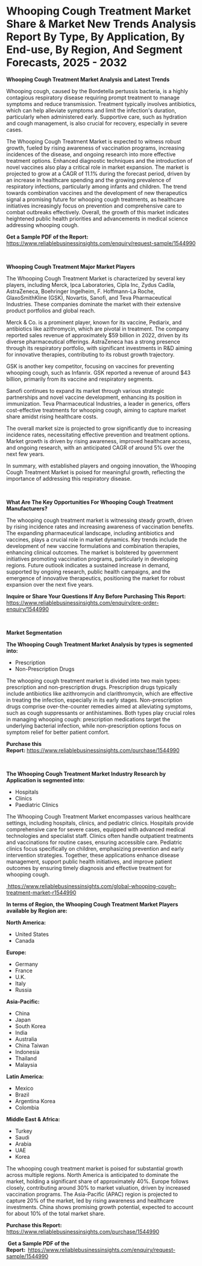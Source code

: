 <p><h1>Whooping Cough Treatment Market Share & Market New Trends Analysis Report By Type, By Application, By End-use, By Region, And Segment Forecasts, 2025 - 2032</h1></p><p><strong>Whooping Cough Treatment Market Analysis and Latest Trends</strong></p>
<p><p>Whooping cough, caused by the Bordetella pertussis bacteria, is a highly contagious respiratory disease requiring prompt treatment to manage symptoms and reduce transmission. Treatment typically involves antibiotics, which can help alleviate symptoms and limit the infection's duration, particularly when administered early. Supportive care, such as hydration and cough management, is also crucial for recovery, especially in severe cases.</p><p>The Whooping Cough Treatment Market is expected to witness robust growth, fueled by rising awareness of vaccination programs, increasing incidences of the disease, and ongoing research into more effective treatment options. Enhanced diagnostic techniques and the introduction of novel vaccines also play a critical role in market expansion. The market is projected to grow at a CAGR of 11.1% during the forecast period, driven by an increase in healthcare spending and the growing prevalence of respiratory infections, particularly among infants and children. The trend towards combination vaccines and the development of new therapeutics signal a promising future for whooping cough treatments, as healthcare initiatives increasingly focus on prevention and comprehensive care to combat outbreaks effectively. Overall, the growth of this market indicates heightened public health priorities and advancements in medical science addressing whooping cough.</p></p>
<p><strong>Get a Sample PDF of the Report:&nbsp;</strong> <a href="https://www.reliablebusinessinsights.com/enquiry/request-sample/1544990?utm_campaign=2321&utm_medium=2&utm_source=Github&utm_content=ia&utm_term=12042025&utm_id=whooping-cough-treatment">https://www.reliablebusinessinsights.com/enquiry/request-sample/1544990</a></p>
<p>&nbsp;</p>
<p><strong>Whooping Cough Treatment Major Market Players</strong></p>
<p><p>The Whooping Cough Treatment Market is characterized by several key players, including Merck, Ipca Laboratories, Cipla Inc, Zydus Cadila, AstraZeneca, Boehringer Ingelheim, F. Hoffmann-La Roche, GlaxoSmithKline (GSK), Novartis, Sanofi, and Teva Pharmaceutical Industries. These companies dominate the market with their extensive product portfolios and global reach.</p><p>Merck & Co. is a prominent player, known for its vaccine, Pediarix, and antibiotics like azithromycin, which are pivotal in treatment. The company reported sales revenue of approximately $59 billion in 2022, driven by its diverse pharmaceutical offerings. AstraZeneca has a strong presence through its respiratory portfolio, with significant investments in R&D aiming for innovative therapies, contributing to its robust growth trajectory. </p><p>GSK is another key competitor, focusing on vaccines for preventing whooping cough, such as Infanrix. GSK reported a revenue of around $43 billion, primarily from its vaccine and respiratory segments. </p><p>Sanofi continues to expand its market through various strategic partnerships and novel vaccine development, enhancing its position in immunization. Teva Pharmaceutical Industries, a leader in generics, offers cost-effective treatments for whooping cough, aiming to capture market share amidst rising healthcare costs.</p><p>The overall market size is projected to grow significantly due to increasing incidence rates, necessitating effective prevention and treatment options. Market growth is driven by rising awareness, improved healthcare access, and ongoing research, with an anticipated CAGR of around 5% over the next few years.</p><p>In summary, with established players and ongoing innovation, the Whooping Cough Treatment Market is poised for meaningful growth, reflecting the importance of addressing this respiratory disease.</p></p>
<p>&nbsp;</p>
<p><strong>What Are The Key Opportunities For Whooping Cough Treatment Manufacturers?</strong></p>
<p><p>The whooping cough treatment market is witnessing steady growth, driven by rising incidence rates and increasing awareness of vaccination benefits. The expanding pharmaceutical landscape, including antibiotics and vaccines, plays a crucial role in market dynamics. Key trends include the development of new vaccine formulations and combination therapies, enhancing clinical outcomes. The market is bolstered by government initiatives promoting vaccination programs, particularly in developing regions. Future outlook indicates a sustained increase in demand, supported by ongoing research, public health campaigns, and the emergence of innovative therapeutics, positioning the market for robust expansion over the next five years.</p></p>
<p><strong>Inquire or Share Your Questions If Any Before Purchasing This Report:</strong> <a href="https://www.reliablebusinessinsights.com/enquiry/pre-order-enquiry/1544990?utm_campaign=2321&utm_medium=2&utm_source=Github&utm_content=ia&utm_term=12042025&utm_id=whooping-cough-treatment">https://www.reliablebusinessinsights.com/enquiry/pre-order-enquiry/1544990</a></p>
<p>&nbsp;</p>
<p><strong>Market Segmentation</strong></p>
<p><strong>The Whooping Cough Treatment Market Analysis by types is segmented into:</strong></p>
<p><ul><li>Prescription</li><li>Non-Prescription Drugs</li></ul></p>
<p><p>The whooping cough treatment market is divided into two main types: prescription and non-prescription drugs. Prescription drugs typically include antibiotics like azithromycin and clarithromycin, which are effective in treating the infection, especially in its early stages. Non-prescription drugs comprise over-the-counter remedies aimed at alleviating symptoms, such as cough suppressants or antihistamines. Both types play crucial roles in managing whooping cough: prescription medications target the underlying bacterial infection, while non-prescription options focus on symptom relief for better patient comfort.</p></p>
<p><strong>Purchase this Report:&nbsp;</strong><a href="https://www.reliablebusinessinsights.com/purchase/1544990?utm_campaign=2321&utm_medium=2&utm_source=Github&utm_content=ia&utm_term=12042025&utm_id=whooping-cough-treatment">https://www.reliablebusinessinsights.com/purchase/1544990</a></p>
<p>&nbsp;</p>
<p><strong>The Whooping Cough Treatment Market Industry Research by Application is segmented into:</strong></p>
<p><ul><li>Hospitals</li><li>Clinics</li><li>Paediatric Clinics</li></ul></p>
<p><p>The Whooping Cough Treatment Market encompasses various healthcare settings, including hospitals, clinics, and pediatric clinics. Hospitals provide comprehensive care for severe cases, equipped with advanced medical technologies and specialist staff. Clinics often handle outpatient treatments and vaccinations for routine cases, ensuring accessible care. Pediatric clinics focus specifically on children, emphasizing prevention and early intervention strategies. Together, these applications enhance disease management, support public health initiatives, and improve patient outcomes by ensuring timely diagnosis and effective treatment for whooping cough.</p></p>
<p><a href="https://www.reliablebusinessinsights.com/global-whooping-cough-treatment-market-r1544990?utm_campaign=2321&utm_medium=2&utm_source=Github&utm_content=ia&utm_term=12042025&utm_id=whooping-cough-treatment">&nbsp;https://www.reliablebusinessinsights.com/global-whooping-cough-treatment-market-r1544990</a></p>
<p><strong>In terms of Region, the Whooping Cough Treatment Market Players available by Region are:</strong></p>
<p>
    <p> <strong> North America: </strong>
        <ul>
            <li>United States</li>
            <li>Canada</li>
        </ul>
        </p> 
    <p> <strong> Europe: </strong>
        <ul>
            <li>Germany</li>
            <li>France</li>
            <li>U.K.</li>
            <li>Italy</li>
            <li>Russia</li>
        </ul>
        </p> 
    <p> <strong> Asia-Pacific: </strong>
        <ul>
            <li>China</li>
            <li>Japan</li>
            <li>South Korea</li>
            <li>India</li>
            <li>Australia</li>
            <li>China Taiwan</li>
            <li>Indonesia</li>
            <li>Thailand</li>
            <li>Malaysia</li>
        </ul>
        </p> 
    <p> <strong> Latin America: </strong>
        <ul>
            <li>Mexico</li>
            <li>Brazil</li>
            <li>Argentina Korea</li>
            <li>Colombia</li>
        </ul>
        </p> 
    <p> <strong> Middle East & Africa: </strong>
        <ul>
            <li>Turkey</li>
            <li>Saudi</li>
            <li>Arabia</li>
            <li>UAE</li>
            <li>Korea</li>
        </ul>
    </p>
    </p>
<p><p>The whooping cough treatment market is poised for substantial growth across multiple regions. North America is anticipated to dominate the market, holding a significant share of approximately 40%. Europe follows closely, contributing around 30% to market valuation, driven by increased vaccination programs. The Asia-Pacific (APAC) region is projected to capture 20% of the market, led by rising awareness and healthcare investments. China shows promising growth potential, expected to account for about 10% of the total market share.</p></p>
<p><strong>Purchase this Report: </strong><a href="https://www.reliablebusinessinsights.com/purchase/1544990?utm_campaign=2321&utm_medium=2&utm_source=Github&utm_content=ia&utm_term=12042025&utm_id=whooping-cough-treatment">https://www.reliablebusinessinsights.com/purchase/1544990</a></p>
<p>&nbsp;<strong>Get a Sample PDF of the Report:&nbsp;&nbsp;</strong><a href="https://www.reliablebusinessinsights.com/enquiry/request-sample/1544990?utm_campaign=2321&utm_medium=2&utm_source=Github&utm_content=ia&utm_term=12042025&utm_id=whooping-cough-treatment">https://www.reliablebusinessinsights.com/enquiry/request-sample/1544990</a></p>
<p><strong></strong></p>
<p><p></p><p></p><p></p></p>
